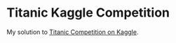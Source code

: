 # Titanic Kaggle Competition
My solution to [Titanic Competition on Kaggle](https://www.kaggle.com/c/titanic/overview).
